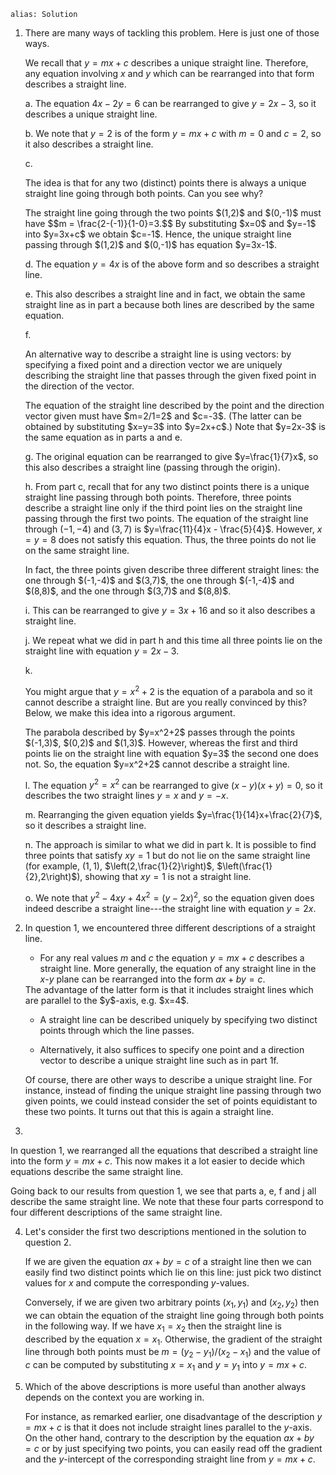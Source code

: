 ````
alias: Solution
````

1. There are many ways of tackling this problem.  Here is just one of those ways.

    We recall that $y=mx+c$ describes a unique straight line. Therefore, any equation involving $x$ and $y$ which can be rearranged into that form describes a straight line.

    a. The equation $4x-2y=6$ can be rearranged to give $y=2x-3$, so it describes a unique straight line.

    b. We note that $y=2$ is of the form $y=mx+c$ with $m=0$ and $c=2$, so it also describes a straight line.

    c. <div class="chalk">
    The idea is that for any two (distinct) points there is always a unique straight line going through both points. Can you see why?
    </div>
    The straight line going through the two points $(1,2)$ and $(0,-1)$ must have $$m = \frac{2-(-1)}{1-0}=3.$$ By substituting $x=0$ and $y=-1$ into $y=3x+c$ we obtain $c=-1$. Hence, the unique straight line passing through $(1,2)$ and $(0,-1)$ has equation $y=3x-1$.
    
    d. The equation $y=4x$ is of the above form and so describes a straight line.

    e. This also describes a straight line and in fact, we obtain the same straight line as in part a because both lines are described by the same equation.

    f. <div class="chalk">
    An alternative way to describe a straight line is using vectors: by specifying a fixed point and a direction vector we are uniquely describing the straight line that passes through the given fixed point in the direction of the vector.
    </div>
    The equation of the straight line described by the point and the direction vector given must have $m=2/1=2$ and $c=-3$. (The latter can be obtained by substituting $x=y=3$ into $y=2x+c$.) Note that $y=2x-3$ is the same equation as in parts a and e.

    g. The original equation can be rearranged to give $y=\frac{1}{7}x$, so this also describes a straight line (passing through the origin).

    h. From part c, recall that for any two distinct points there is a unique straight line passing through both points. Therefore, three points describe a straight line only if the third point lies on the straight line passing through the first two points. The equation of the straight line through $(-1,-4)$ and $(3,7)$ is $y=\frac{11}{4}x - \frac{5}{4}$. However, $x=y=8$ does not satisfy this equation. Thus, the three points do not lie on the same straight line.
    <div class="chalk">
    In fact, the three points given describe three different straight lines: the one through $(-1,-4)$ and $(3,7)$, the one through $(-1,-4)$ and $(8,8)$, and the one through $(3,7)$ and $(8,8)$.
    </div>

    i. This can be rearranged to give $y=3x+16$ and so it also describes a straight line.

    j. We repeat what we did in part h and this time all three points lie on the straight line with equation $y=2x-3$.

    k. <div class="chalk">
    You might argue that $y=x^2+2$ is the equation of a parabola and so it cannot describe a straight line. But are you really convinced by this? Below, we make this idea into a rigorous argument.
    </div>
    The parabola described by $y=x^2+2$ passes through the points $(-1,3)$, $(0,2)$ and $(1,3)$. However, whereas the first and third points lie on the straight line with equation $y=3$ the second one does not. So, the equation $y=x^2+2$ cannot describe a straight line.

    l. The equation $y^2=x^2$ can be rearranged to give $(x-y)(x+y) = 0$, so it describes the two straight lines $y=x$ and $y=-x$.

    m. Rearranging the given equation yields $y=\frac{1}{14}x+\frac{2}{7}$, so it describes a straight line.

    n. The approach is similar to what we did in part k. It is possible to find three points that satisfy $xy = 1$ but do not lie on the same straight line (for example, $(1,1)$, $\left(2,\frac{1}{2}\right)$, $\left(\frac{1}{2},2\right)$), showing that $xy = 1$ is not a straight line.

    o. We note that $y^2-4xy+4x^2=(y-2x)^2$, so the equation given does indeed describe a straight line---the straight line with equation $y=2x$.

2. In question 1, we encountered three different descriptions of a straight line.

    * For any real values $m$ and $c$ the equation $y=mx+c$ describes a straight line. More generally, the equation of any straight line in the $x$-$y$ plane can be rearranged into the form $ax+by=c$.
    <div class="chalk">
    The advantage of the latter form is that it includes straight lines which are parallel to the $y$-axis, e.g. $x=4$.
    </div>

    * A straight line can be described uniquely by specifying two distinct points through which the line passes.

    * Alternatively, it also suffices to specify one point and a direction vector to describe a unique straight line such as in part 1f.

    Of course, there are other ways to describe a unique straight line. For instance, instead of finding the unique straight line passing through two given points, we could instead consider the set of points equidistant to these two points. It turns out that this is again a straight line.

3. <div class="chalk">
In question 1, we rearranged all the equations that described a straight line into the form $y=mx+c$. This now makes it a lot easier to decide which equations describe the same straight line.
</div>
Going back to our results from question 1, we see that parts a, e, f and j all describe the same straight line. We note that these four parts correspond to four different descriptions of the same straight line.

4. Let's consider the first two descriptions mentioned in the solution to question 2.

     If we are given the equation $ax+by=c$ of a straight line then we can easily find two distinct points which lie on this line: just pick two distinct values for $x$ and compute the corresponding $y$-values.

     Conversely, if we are given two arbitrary points $(x_1,y_1)$ and $(x_2,y_2)$ then we can obtain the equation of the straight line going through both points in the following way. If we have $x_1=x_2$ then the straight line is described by the equation $x=x_1$. Otherwise, the gradient of the straight line through both points must be $m=(y_2-y_1)/(x_2-x_1)$ and the value of $c$ can be computed by substituting $x=x_1$ and $y=y_1$ into $y=mx+c$.

5. Which of the above descriptions is more useful than another always depends on the context you are working in.

     For instance, as remarked earlier, one disadvantage of the description $y=mx+c$ is that it does not include straight lines parallel to the $y$-axis. On the other hand, contrary to the description by the equation $ax+by=c$ or by just specifying two points, you can easily read off the gradient and the $y$-intercept of the corresponding straight line from $y=mx+c$.
